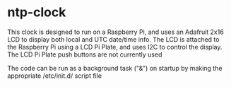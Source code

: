 ntp-clock
=========

This clock is designed to run on a Raspberry Pi, and uses an Adafruit 2x16 LCD to display both local
and UTC date/time info.  The LCD is attached to the Raspberry Pi using a LCD Pi Plate, and uses I2C to
control the display.  The LCD Pi Plate push buttons are not currently used

The code can be run as a background task ("&") on startup by making the appropriate /etc/init.d/ script file

